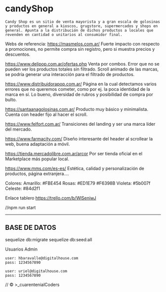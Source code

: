 # candyShop
    Candy Shop es un sitio de venta mayorista y a gran escala de golosinas y productos en general a kioscos, grugstore, supermercados y shops en general. Apunta a la distribución de dichos productos a locales que revenden en cantidad o unitarios al consumidor final.

Webs de referencia:
https://masmelos.com.ar/
	Fuerte impacto con respecto a promociones, no permite compra sin registro, pero si muestra precios y descuentos.

https://www.delipop.com.ar/ofertas.php
	Venta por combos. Error que no se pueden ver los productos totales sin filtrado. Scroll animado de las marcas, se podría generar una interacción para el filtrado de productos.

https://www.distribuidorapop.com.ar/
	Página en la cual detectamos varios errores que no queremos cometer, como por ej. la poca identidad de la marca en sí. Lo bueno, diversidad de rubros y posibilidad de compra por bulto.

https://santaanagolosinas.com.ar/
	Producto muy básico y minimalista. Cuenta con header fijo al hacer el scroll.

https://www.felfort.com.ar/
	Transiciones del landing y ser una marca líder del mercado.

https://www.farmacity.com/
	Diseño interesante del header al scrollear la web, buena adaptación a móvil.

https://tienda.mercadolibre.com.ar/arcor
	Por ser tienda oficial en el Marketplace más popular local.

https://www.mms.com/es-es/
	Estética, calidad y personalización de productos, página extranjera....
    



Colores:
 Amarillo: #FBE454
 Rosas: #ED1E79 #F6398B 
 Violeta: #5b007f
 Celeste: #84d2f1

Enlace tablero
https://trello.com/b/WlSeniwJ

 //npm run start

-------------------
BASE DE DATOS
-------------------
sequelize db:migrate
sequelize db:seed:all

Usuarios Admin

	user: hbaravalle@digitalhouse.com
	pass: 1234567890

	user: uriel@digitalhouse.com
	pass: 1234567890


// © >_cuarentenialCoders </primeTeam>